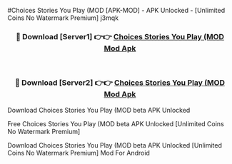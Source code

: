 #Choices Stories You Play (MOD [APK-MOD] - APK Unlocked - [Unlimited Coins No Watermark Premium] j3mqk



<div align="center">

<h3>🔴 Download [Server1] 👉👉 <a href="https://momento.my/?title=Choices_Stories_You_Play_(MOD">Choices Stories You Play (MOD Mod Apk</a></h3><br>

<h3>🔴 Download [Server2] 👉👉 <a href="https://momento.my/?title=Choices_Stories_You_Play_(MOD">Choices Stories You Play (MOD Mod Apk</a></h3>
</div>



Download Choices Stories You Play (MOD beta APK Unlocked

Free Choices Stories You Play (MOD beta APK Unlocked [Unlimited Coins No Watermark Premium]

Download Choices Stories You Play (MOD beta APK Unlocked [Unlimited Coins No Watermark Premium] Mod For Android
